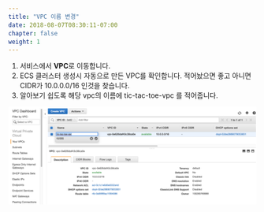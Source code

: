 ```yaml
---
title: "VPC 이름 변경"
date: 2018-08-07T08:30:11-07:00
chapter: false
weight: 1
--- 
```


1. 서비스에서 **VPC**로 이동합니다.
1. ECS 클러스터 생성시 자동으로 만든 VPC를 확인합니다. 적어놨으면 좋고 아니면 CIDR가 10.0.0.0/16 인것을 찾습니다.
1. 알아보기 쉽도록 해당 vpc의 이름에 tic-tac-toe-vpc 를 적어줍니다.

![Example Service](/images/tic-tac-toe/vpc-1.png)